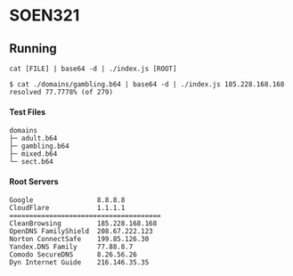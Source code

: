 # SOEN321

## Running

```
cat [FILE] | base64 -d | ./index.js [ROOT]
```

```
$ cat ./domains/gambling.b64 | base64 -d | ./index.js 185.228.168.168
resolved 77.7778% (of 279)
```

#### Test Files

```
domains
├─ adult.b64
├─ gambling.b64
├─ mixed.b64
└─ sect.b64
```

#### Root Servers

```
Google                8.8.8.8
CloudFlare            1.1.1.1
======================================
CleanBrowsing         185.228.168.168
OpenDNS FamilyShield  208.67.222.123
Norton ConnectSafe    199.85.126.30
Yandex.DNS Family     77.88.8.7
Comodo SecureDNS      8.26.56.26
Dyn Internet Guide    216.146.35.35
```
